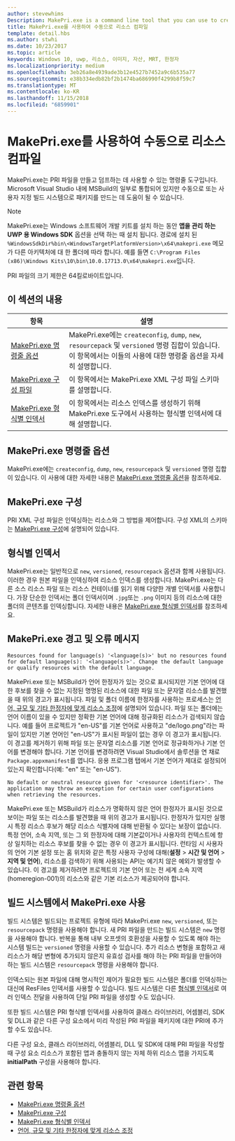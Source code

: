 ```yaml
---
author: stevewhims
Description: MakePri.exe is a command line tool that you can use to create and dump PRI files. It is integrated as part of MSBuild within Microsoft Visual Studio, but it could be useful to you for creating packages manually or with a custom build system.
title: MakePri.exe를 사용하여 수동으로 리소스 컴파일
template: detail.hbs
ms.author: stwhi
ms.date: 10/23/2017
ms.topic: article
keywords: Windows 10, uwp, 리소스, 이미지, 자산, MRT, 한정자
ms.localizationpriority: medium
ms.openlocfilehash: 3eb26a8e4939ade3b12e4527b7452a9c6b535a77
ms.sourcegitcommit: e38b334edb82bf2b1474ba686990f4299b8f59c7
ms.translationtype: MT
ms.contentlocale: ko-KR
ms.lasthandoff: 11/15/2018
ms.locfileid: "6859901"
---
```

# <a name="compile-resources-manually-with-makepriexe"></a>MakePri.exe를 사용하여 수동으로 리소스 컴파일

MakePri.exe는 PRI 파일을 만들고 덤프하는 데 사용할 수 있는 명령줄 도구입니다. Microsoft Visual Studio 내에 MSBuild의 일부로 통합되어 있지만 수동으로 또는 사용자 지정 빌드 시스템으로 패키지를 만드는 데 도움이 될 수 있습니다.

> [!NOTE]
> MakePri.exe는 Windows 소프트웨어 개발 키트를 설치 하는 동안 **앱을 관리 하는 UWP 용 Windows SDK** 옵션을 선택 하는 때 설치 됩니다. 경로에 설치 된 `%WindowsSdkDir%bin\<WindowsTargetPlatformVersion>\x64\makepri.exe` 메모가 다른 아키텍처에 대 한 폴더에 따라 합니다. 예를 들면 `C:\Program Files (x86)\Windows Kits\10\bin\10.0.17713.0\x64\makepri.exe`입니다.

PRI 파일의 크기 제한은 64킬로바이트입니다.

## <a name="in-this-section"></a>이 섹션의 내용
|항목|설명|
|-|-|
| [MakePri.exe 명령줄 옵션](makepri-exe-command-options.md) | MakePri.exe에는 `createconfig`, `dump`, `new`, `resourcepack` 및 `versioned` 명령 집합이 있습니다. 이 항목에서는 이들의 사용에 대한 명령줄 옵션을 자세히 설명합니다. |
| [MakePri.exe 구성 파일](makepri-exe-configuration.md) | 이 항목에서는 MakePri.exe XML 구성 파일 스키마를 설명합니다. |
| [MakePri.exe 형식별 인덱서](makepri-exe-format-specific-indexers.md) | 이 항목에서는 리소스 인덱스를 생성하기 위해 MakePri.exe 도구에서 사용하는 형식별 인덱서에 대해 설명합니다. |

## <a name="makepriexe-command-line-options"></a>MakePri.exe 명령줄 옵션

MakePri.exe에는 `createconfig`, `dump`, `new`, `resourcepack` 및 `versioned` 명령 집합이 있습니다. 이 사용에 대한 자세한 내용은 [MakePri.exe 명령줄 옵션](makepri-exe-command-options.md)을 참조하세요.

## <a name="makepriexe-configuration"></a>MakePri.exe 구성

PRI XML 구성 파일은 인덱싱하는 리소스와 그 방법을 제어합니다. 구성 XML의 스키마는 [MakePri.exe 구성](makepri-exe-configuration.md)에 설명되어 있습니다.

## <a name="format-specific-indexers"></a>형식별 인덱서

MakePri.exe는 일반적으로 `new`, `versioned`, `resourcepack` 옵션과 함께 사용됩니다. 이러한 경우 원본 파일을 인덱싱하여 리소스 인덱스를 생성합니다. MakePri.exe는 다른 소스 리소스 파일 또는 리소스 컨테이너를 읽기 위해 다양한 개별 인덱서를 사용합니다. 가장 단순한 인덱서는 폴더 인덱서이며 `.jpg`또는 `.png` 이미지 등의 리소스에 대한 폴더의 콘텐츠를 인덱싱합니다. 자세한 내용은 [MakePri.exe 형식별 인덱서](makepri-exe-format-specific-indexers.md)를 참조하세요.

## <a name="makepriexe-warnings-and-error-messages"></a>MakePri.exe 경고 및 오류 메시지

```
Resources found for language(s) '<language(s)>' but no resources found for default language(s): '<language(s)>'. Change the default language or qualify resources with the default language.
```

MakePri.exe 또는 MSBuild가 언어 한정자가 있는 것으로 표시되지만 기본 언어에 대한 후보를 찾을 수 없는 지정된 명명된 리소스에 대한 파일 또는 문자열 리소스를 발견했을 때 위의 경고가 표시됩니다. 파일 및 폴더 이름에 한정자를 사용하는 프로세스는 [언어, 규모 및 기타 한정자에 맞게 리소스 조정](tailor-resources-lang-scale-contrast.md)에 설명되어 있습니다. 파일 또는 폴더에는 언어 이름이 있을 수 있지만 정확한 기본 언어에 대해 정규화된 리소스가 검색되지 않습니다. 예를 들어 프로젝트가 "en-US"를 기본 언어로 사용하고 "de/logo.png"라는 파일이 있지만 기본 언어인 "en-US"가 표시된 파일이 없는 경우 이 경고가 표시됩니다. 이 경고를 제거하기 위해 파일 또는 문자열 리소스를 기본 언어로 정규화하거나 기본 언어를 변경해야 합니다. 기본 언어를 변경하려면 Visual Studio에서 솔루션을 연 채로 `Package.appxmanifest`를 엽니다. 응용 프로그램 탭에서 기본 언어가 제대로 설정되어 있는지 확인합니다(예: "en" 또는 "en-US").

```
No default or neutral resource given for '<resource identifier>'. The application may throw an exception for certain user configurations when retrieving the resources.
```

MakePri.exe 또는 MSBuild가 리소스가 명확하지 않은 언어 한정자가 표시된 것으로 보이는 파일 또는 리소스를 발견했을 때 위의 경고가 표시됩니다. 한정자가 있지만 실행 시 특정 리소스 후보가 해당 리소스 식별자에 대해 반환될 수 있다는 보장이 없습니다. 특정 언어, 소속 지역, 또는 그 외 한정자에 대해 기본값이거나 사용자의 컨텍스트에 항상 일치하는 리소스 후보를 찾을 수 없는 경우 이 경고가 표시됩니다. 런타임 시 사용자의 언어 기본 설정 또는 홈 위치와 같은 특정 사용자 구성에 대해(**설정** > **시간 및 언어** > **지역 및 언어**), 리소스를 검색하기 위해 사용되는 API는 예기치 않은 예외가 발생할 수 있습니다. 이 경고를 제거하려면 프로젝트의 기본 언어 또는 전 세계 소속 지역(homeregion-001)의 리소스와 같은 기본 리소스가 제공되어야 합니다.

## <a name="using-makepriexe-in-a-build-system"></a>빌드 시스템에서 MakePri.exe 사용

빌드 시스템은 빌드되는 프로젝트 유형에 따라 MakePri.exe `new`, `versioned`, 또는 `resourcepack` 명령을 사용해야 합니다. 새 PRI 파일을 만드는 빌드 시스템은 `new` 명령을 사용해야 합니다. 반복을 통해 내부 오프셋의 호환성을 사용할 수 있도록 해야 하는 시스템 빌드는 `versioned` 명령을 사용할 수 있습니다. 추가 리소스 변형을 포함하고 새 리소스가 해당 변형에 추가되지 않은지 유효성 검사를 해야 하는 PRI 파일을 만들어야 하는 빌드 시스템은 `resourcepack` 명령을 사용해야 합니다.

인덱스되는 원본 파일에 대해 명시적인 제어가 필요한 빌드 시스템은 폴더를 인덱싱하는 대신에 ResFiles 인덱서를 사용할 수 있습니다. 빌드 시스템은 다른 [형식별 인덱서](makepri-exe-format-specific-indexers.md)로 여러 인덱스 전달을 사용하여 단일 PRI 파일을 생성할 수도 있습니다.

또한 빌드 시스템은 PRI 형식별 인덱서를 사용하여 클래스 라이브러리, 어셈블리, SDK 및 DLL과 같은 다른 구성 요소에서 미리 작성된 PRI 파일을 패키지에 대한 PRI에 추가할 수도 있습니다.

다른 구성 요소, 클래스 라이브러리, 어셈블리, DLL 및 SDK에 대해 PRI 파일을 작성할 때 구성 요소 리소스가 포함된 앱과 충돌하지 않는 자체 하위 리소스 맵을 가지도록 **initialPath** 구성을 사용해야 합니다.

## <a name="related-topics"></a>관련 항목
* [MakePri.exe 명령줄 옵션](makepri-exe-command-options.md)
* [MakePri.exe 구성](makepri-exe-configuration.md)
* [MakePri.exe 형식별 인덱서](makepri-exe-format-specific-indexers.md)
* [언어, 규모 및 기타 한정자에 맞게 리소스 조정](tailor-resources-lang-scale-contrast.md)
